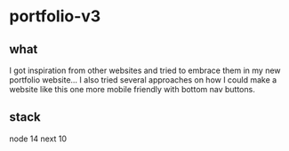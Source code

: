 # portfolio-v3
## what
I got inspiration from other websites and tried to embrace them in my new portfolio website... I also tried several approaches on how I could make a website like this one more mobile friendly with bottom nav buttons. 
## stack
node 14
next 10
